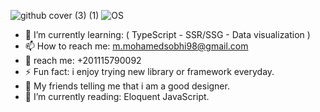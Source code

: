 ![github cover (3) (1)](https://user-images.githubusercontent.com/63759344/197551594-aad462e1-e0d1-420c-84c2-48dd2ac902b4.png)
![OS](https://user-images.githubusercontent.com/63759344/194790347-2918d7e8-ed42-4fd1-8cff-f5d06293942d.png)



- 🌱 I’m currently learning: ( TypeScript - SSR/SSG - Data visualization )
- 📫 How to reach me: m.mohamedsobhi98@gmail.com
- :iphone: reach me: +201115790092
- ⚡ Fun fact: i enjoy trying new library or framework everyday.
- :art: My friends telling me that i am a good designer.
- :book: I’m currently reading: Eloquent JavaScript.
<!-- - I love the vue community :green_heart: and hope to be a vue core-team member one day :nerd_face:. -->


